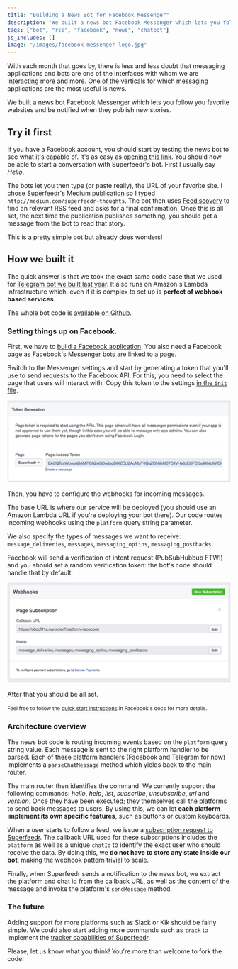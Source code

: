 ```yaml
---
title: "Building a News Bot for Facebook Messenger"
description: "We built a news bot Facebook Messenger which lets you follow you favorite websites and be notified when they publish new stories."
tags: ["bot", "rss", "facebook", "news", "chatbot"]
js_includes: []
image: "/images/facebook-messenger-logo.jpg"
---
```


With each month that goes by, there is less and less doubt that messaging applications and bots are one of the interfaces with whom we are interacting more and more. One of the verticals for which messaging applications are the most useful is news.

We built a news bot Facebook Messenger which lets you follow you favorite websites and be notified when they publish new stories.

## Try it first

If you have a Facebook account, you should start by testing the news bot to see what it's capable of. It's as easy as [opening this link](https://m.me/superfeedr). You should now be able to start a conversation with Superfeedr's bot. First I usually say _Hello_.

The bots let you then type (or paste really), the URL of your favorite site. I chose [Superfeedr's Medium publication](https://medium.com/superfeedr-thoughts) so I typed `http://medium.com/superfeedr-thoughts`. The bot then uses [Feediscovery](http://feediscovery.appspot.com/) to find an relevant RSS feed and asks for a final confirmation. Once this is all set, the next time the publication publishes something, you should get a message from the bot to read that story.

This is a pretty simple bot but already does wonders!

## How we built it

The quick answer is that we took the exact same code base that we used for [Telegram bot we built last year](https://blog.superfeedr.com/rss-bot-telegram-lambda/). It also runs on Amazon's Lambda infrastructure which, even if it is complex to set up is **perfect of webhook based services**.

The whole bot code is [available on Github](https://github.com/superfeedr/news-bot).

### Setting things up on Facebook.

First, we have to [build a Facebook application](https://developers.facebook.com/). You also need a Facebook page as Facebook's Messenger bots are linked to a page.

Switch to the Messenger settings and start by generating a token that you'll use to send requests to the Facebook API. For this, you need to select  the page that users will interact with. Copy this token to the settings [in the `init` file](https://github.com/superfeedr/news-bot/blob/master/src/_init.js).

![Generate Token](/images/facebook-news-bot/token-generation.png)

Then, you have to configure the webhooks for incoming messages.

The base URL is where our service will be deployed (you should use an Amazon Lambda URL if you're deploying your bot there). Our code routes incoming webhooks using the `platform` query string parameter.

We also specify the types of messages we want to receive: `message_deliveries`, `messages`, `messaging_optins`, `messaging_postbacks`.

Facebook will send a verification of intent request (PubSubHubbub FTW!) and you should set a random verification token: the bot's code should handle that by default.

![Webhook Settings](/images/facebook-news-bot/facebook-webhooks-settings.png)

After that you should be all set.

<small>Feel free to follow the [quick start instructions](https://developers.facebook.com/docs/messenger-platform/guides/quick-start) in Facebook's docs for more details.</small>

### Architecture overview

The news bot code is routing incoming events based on the `platform` query string value. Each message is sent to the right platform handler to be parsed. Each of these platform handlers (Facebook and Telegram for now) implements a `parseChatMessage` method which yields back to the main router.

The main router then identifies the command. We currently support the following commands: _hello_, _help_, _list_, _subscribe_, _unsubscribe_, _url_ and _version_. Once they have been executed; they themselves call the platforms to send back messages to users. By using this, we can let **each platform implement its own specific features**, such as buttons or custom keyboards.

When a user starts to follow a feed, we issue a [subscription request to Superfeedr](https://documentation.superfeedr.com/subscribers.html#adding-feeds-with-pubsubhubbub). The callback URL used for these subscriptions includes the `platform` as well as a unique `chatId` to identify the exact user who should receive the data. By doing this, we **do not have to store any state inside our bot**, making the webhook pattern trivial to scale.

Finally, when Superfeedr sends a notification to the news bot, we extract the platform and chat id from the callback URL, as well as the content of the message and invoke the platform's `sendMessage` method.


### The future

Adding support for more platforms such as Slack or Kik should be fairly simple. We could also start adding more commands such as `track` to implement the [tracker capabilities of Superfeedr](https://documentation.superfeedr.com/trackers.html).

Please, let us know what you think! You're more than welcome to fork the code!